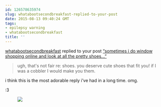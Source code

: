 ```yaml
---
id: 126578635974
slug: whatabootsecondbreakfast-replied-to-your-post
date: 2015-08-13 09:40:24 GMT
tags:
- epilepsy warning
- whatabootsecondbreakfast
title: ''
---
```

<span class="activity"><a class="js-hover-trigger-TumblelogPopover" href="http://whatabootsecondbreakfast.tumblr.com/" target="_blank">whatabootsecondbreakfast</a>
 replied to your post</span> <a href="http://b-binaohan.tumblr.com/post/126552322334/sometimes-i-do-window-shopping-online-and-look-at"><span class="summary">“sometimes i do window shopping online and look at all the pretty shoes...”</span></a><blockquote>ugh, that's not fair re: shoes. you deserve cute shoes that fit you! if I was a cobbler I would make you them.</blockquote><p>i think this is the most adorable reply i’ve had in a long time. omg.</p><p>:3</p><figure class="tmblr-full" data-orig-height="281" data-orig-width="500"><img src="https://31.media.tumblr.com/df89058db54f34314e6ebd68a5023f97/tumblr_inline_nt0liqaELa1rdzs46_500.gif" data-orig-height="281" data-orig-width="500"></figure>